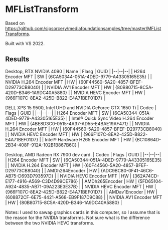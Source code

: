 MFListTransform
===============

Based on https://github.com/sipsorcery/mediafoundationsamples/tree/master/MFListTransforms.

Built with VS 2022.

Results
-------

Desktop, RTX NVIDIA 4090
| Name | Flasg | GUID |
|--|--|--|
| H264 Encoder MFT | SW | {6CA50344-051A-4DED-9779-A43305165E35} |
| NVIDIA H.264 Encoder MFT | HW | {60F44560-5A20-4857-BFEF-D29773CB8040} |
| NVIDIA AV1 Encoder MFT | HW | {80B80715-8C5A-420D-B346-1A9DC40A5880} |
| NVIDIA HEVC Encoder MFT | HW | {966F107C-8EA2-425D-B822-E4A71BEF01D7} |

DELL XPS 15 9500,  Intel UHD and NVIDIA GeForce GTX 1650 Ti
| Codec | Flags | GUID |
|--|--|--|
| H264 Encoder MFT | SW | {6CA50344-051A-4DED-9779-A43305165E35} |
| Intel&reg; Quick Sync Video H.264 Encoder MFT | HW | {4BE8D3C0-0515-4A37-AD55-E4BAE19AF471} |
| NVIDIA H.264 Encoder MFT | HW | {60F44560-5A20-4857-BFEF-D29773CB8040} |
| NVIDIA HEVC Encoder MFT | HW | {966F107C-8EA2-425D-B822-E4A71BEF01D7} |
| Intel&reg; Hardware H265 Encoder MFT | HW | {BC10864D-2B34-408F-912A-102B1B867B6C} |

Desktop, AMD Radeon RX 7900 dev card.
| Codec | Flags | GUID |
|--|--|--|
| H264 Encoder MFT | SW | {6CA50344-051A-4DED-9779-A43305165E35} |
| NVIDIA H.264 Encoder MFT | HW | {60F44560-5A20-4857-BFEF-D29773CB8040} |
| AMDh264Encoder | HW | {ADC9BC80-0F41-46C6-AB75-D693D793597D} |
| NVIDIA HEVC Encoder MFT | HW | {362A74CD-E177-4916-A569-C3D4D99CE786} |
| AMDh265Encoder | HW | {5FD65104-A924-4835-AB71-09A223E3E37B} |
| NVIDIA HEVC Encoder MFT | HW | {966F107C-8EA2-425D-B822-E4A71BEF01D7} |
| AMDav1Encoder | HW | {608872CF-6E75-4421-A568-EB9F187D9C88} |
| NVIDIA AV1 Encoder MFT | HW | {80B80715-8C5A-420D-B346-1A9DC40A5880} |

Notes: I used to sawap graphics cards in this computer, so I assume that is the reason for the NVIDIA transforrms. Not sure what is the difference between the two NVIDIA HEVC transforms.  